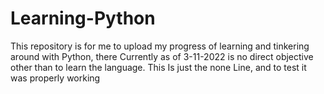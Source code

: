 # Learning-Python
This repository is for me to upload my progress of learning and tinkering around with Python, there Currently as of 3-11-2022 is no direct objective other than to learn the language.
This Is just the none Line, and to test it was properly working
